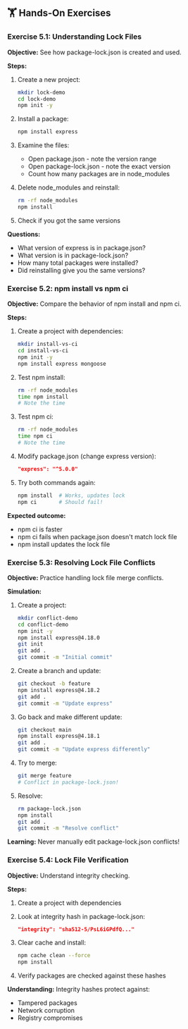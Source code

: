 ## 🏋️ Hands-On Exercises

### Exercise 5.1: Understanding Lock Files

**Objective:** See how package-lock.json is created and used.

**Steps:**
1. Create a new project:
   ```bash
   mkdir lock-demo
   cd lock-demo
   npm init -y
   ```

2. Install a package:
   ```bash
   npm install express
   ```

3. Examine the files:
   - Open package.json - note the version range
   - Open package-lock.json - note the exact version
   - Count how many packages are in node_modules

4. Delete node_modules and reinstall:
   ```bash
   rm -rf node_modules
   npm install
   ```

5. Check if you got the same versions

**Questions:**
- What version of express is in package.json?
- What version is in package-lock.json?
- How many total packages were installed?
- Did reinstalling give you the same versions?

### Exercise 5.2: npm install vs npm ci

**Objective:** Compare the behavior of npm install and npm ci.

**Steps:**
1. Create a project with dependencies:
   ```bash
   mkdir install-vs-ci
   cd install-vs-ci
   npm init -y
   npm install express mongoose
   ```

2. Test npm install:
   ```bash
   rm -rf node_modules
   time npm install
   # Note the time
   ```

3. Test npm ci:
   ```bash
   rm -rf node_modules
   time npm ci
   # Note the time
   ```

4. Modify package.json (change express version):
   ```json
   "express": "^5.0.0"
   ```

5. Try both commands again:
   ```bash
   npm install  # Works, updates lock
   npm ci       # Should fail!
   ```

**Expected outcome:**
- npm ci is faster
- npm ci fails when package.json doesn't match lock file
- npm install updates the lock file

### Exercise 5.3: Resolving Lock File Conflicts

**Objective:** Practice handling lock file merge conflicts.

**Simulation:**
1. Create a project:
   ```bash
   mkdir conflict-demo
   cd conflict-demo
   npm init -y
   npm install express@4.18.0
   git init
   git add .
   git commit -m "Initial commit"
   ```

2. Create a branch and update:
   ```bash
   git checkout -b feature
   npm install express@4.18.2
   git add .
   git commit -m "Update express"
   ```

3. Go back and make different update:
   ```bash
   git checkout main
   npm install express@4.18.1
   git add .
   git commit -m "Update express differently"
   ```

4. Try to merge:
   ```bash
   git merge feature
   # Conflict in package-lock.json!
   ```

5. Resolve:
   ```bash
   rm package-lock.json
   npm install
   git add .
   git commit -m "Resolve conflict"
   ```

**Learning:** Never manually edit package-lock.json conflicts!

### Exercise 5.4: Lock File Verification

**Objective:** Understand integrity checking.

**Steps:**
1. Create a project with dependencies
2. Look at integrity hash in package-lock.json:
   ```json
   "integrity": "sha512-5/PsL6iGPdfQ..."
   ```

3. Clear cache and install:
   ```bash
   npm cache clean --force
   npm install
   ```

4. Verify packages are checked against these hashes

**Understanding:** Integrity hashes protect against:
- Tampered packages
- Network corruption
- Registry compromises